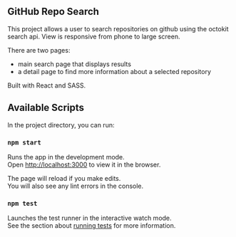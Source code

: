 ## GitHub Repo Search
This project allows a user to search repositories on github using the octokit search api.  View is responsive from phone to large screen.

There are two pages:
 - main search page that displays results
 - a detail page to find more information about a selected repository

Built with React and SASS.

## Available Scripts

In the project directory, you can run:

### `npm start`

Runs the app in the development mode.<br />
Open [http://localhost:3000](http://localhost:3000) to view it in the browser.

The page will reload if you make edits.<br />
You will also see any lint errors in the console.

### `npm test`

Launches the test runner in the interactive watch mode.<br />
See the section about [running tests](https://facebook.github.io/create-react-app/docs/running-tests) for more information.
